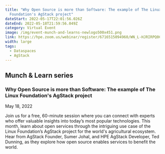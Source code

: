 ```yaml
---
title: "Why Open Source is more than Software: The example of The Linux
  Foundation's AgStack project"
dateStart: 2022-05-17T22:01:56.026Z
dateEnd: 2022-05-18T21:59:56.049Z
category: Virtual Event
image: /img/event-munch-and-learns-newlogo500x451.png
link: https://hpe.zoom.us/webinar/register/6716515094960/WN_L-HJRIRPQ0CQoIotnCiDJg
width: large
tags:
  - Dataspaces
  - AgStack
---
```

## Munch & Learn series



### Why Open Source is more than Software: The example of The Linux Foundation's AgStack project



May 18, 2022



Join us for a free, 60-minute session where you can connect with experts who offer valuable insights into today’s most popular technologies. This month, learn about open services through the intriguing use case of the Linux Foundation’s AgStack project for the world's agricultural ecosystem. Hear from AgStack Founder, Sumer Johal, and HPE AgStack Developer, Ted Dunning, as they explore how open source enables services to benefit the world.
